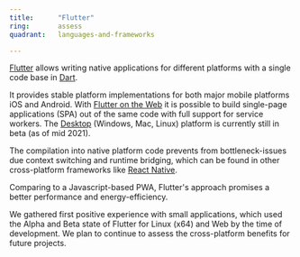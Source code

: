 ```yaml
---
title:      "Flutter"
ring:       assess
quadrant:   languages-and-frameworks

---
```


[Flutter](https://flutter.io) allows writing native applications for different platforms with a single code base in [Dart](https://dart.dev).

It provides stable platform implementations for both major mobile platforms iOS and Android.
With [Flutter on the Web](https://flutter.dev/web) it is possible to build single-page applications (SPA) out of the same code with full support for service workers.
The [Desktop](https://flutter.dev/desktop) (Windows, Mac, Linux) platform is currently still in beta (as of mid 2021).

The compilation into native platform code prevents from bottleneck-issues due context switching and runtime bridging, which can be found in other cross-platform frameworks like [React Native](https://reactnative.dev).

Comparing to a Javascript-based PWA, Flutter's approach promises a better performance and energy-efficiency.

We gathered first positive experience with small applications, which used the  Alpha and Beta state of Flutter for Linux (x64) and Web by the time of development. We plan to continue to assess the cross-platform benefits for future projects.